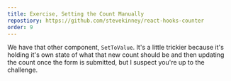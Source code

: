 ```yaml
---
title: Exercise, Setting the Count Manually
repostiory: https://github.com/stevekinney/react-hooks-counter
order: 9
---
```


We have that other component, `SetToValue`. It's a little trickier because it's holding it's own state of what that new count should be and then updating the count once the form is submitted, but I suspect you're up to the challenge.
